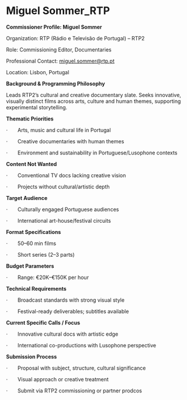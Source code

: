 # Miguel Sommer_RTP

**Commissioner Profile: Miguel Sommer**

Organization: RTP (Rádio e Televisão de Portugal) – RTP2

Role: Commissioning Editor, Documentaries

Professional Contact: miguel.sommer@rtp.pt

Location: Lisbon, Portugal

**Background & Programming Philosophy**

Leads RTP2’s cultural and creative documentary slate. Seeks innovative, visually distinct films across arts, culture and human themes, supporting experimental storytelling.

**Thematic Priorities**

·       Arts, music and cultural life in Portugal

·       Creative documentaries with human themes

·       Environment and sustainability in Portuguese/Lusophone contexts

**Content Not Wanted**

·       Conventional TV docs lacking creative vision

·       Projects without cultural/artistic depth

**Target Audience**

·       Culturally engaged Portuguese audiences

·       International art-house/festival circuits

**Format Specifications**

·       50–60 min films

·       Short series (2–3 parts)

**Budget Parameters**

·       Range: €20K–€150K per hour

**Technical Requirements**

·       Broadcast standards with strong visual style

·       Festival-ready deliverables; subtitles available

**Current Specific Calls / Focus**

·       Innovative cultural docs with artistic edge

·       International co-productions with Lusophone perspective

**Submission Process**

·       Proposal with subject, structure, cultural significance

·       Visual approach or creative treatment

·       Submit via RTP2 commissioning or partner prodcos